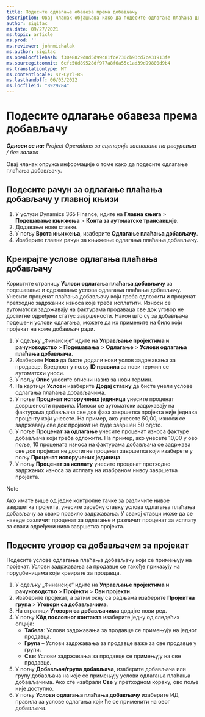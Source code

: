 ```yaml
---
title: Подесите одлагање обавеза према добављачу
description: Овај чланак објашњава како да подесите одлагање плаћања добављачу.
author: sigitac
ms.date: 09/27/2021
ms.topic: article
ms.prod: ''
ms.reviewer: johnmichalak
ms.author: sigitac
ms.openlocfilehash: f30e8829d8d5d99c81fce730cb93cd7ce31913fe
ms.sourcegitcommit: 6cfc50d89528df977a8f6a55c1ad39d99800d9b4
ms.translationtype: MT
ms.contentlocale: sr-Cyrl-RS
ms.lasthandoff: 06/03/2022
ms.locfileid: "8929784"
---
```

# <a name="set-up-vendor-retention"></a>Подесите одлагање обавеза према добављачу

_**Односи се на:** Project Operations за сценарије засноване на ресурсима / без залиха_

Овај чланак опружа информације о томе како да подесите одлагање плаћања добављачу.

## <a name="set-up-a-vendor-retention-account-in-general-ledger"></a>Подесите рачун за одлагање плаћања добављачу у главној књизи

1. У услузи Dynamics 365 Finance, идите на **Главна књига** > **Подешавање књижења** > **Конта за аутоматске трансакције**.
2. Додавање нове ставке.
3. У пољу **Врста књижења**, изаберите **Одлагање плаћања добављачу**.
4. Изаберите главни рачун за књижење одлагања плаћања добављачу.

## <a name="create-vendor-retention-terms"></a>Креирајте услове одлагања плаћања добављачу

Користите страницу **Услови одлагања плаћања добављачу** за подешавање и одржавање услова одлагања плаћања добављачу. Унесите проценат плаћања добављачу који треба одложити и проценат претходно задржаних износа које треба исплатити. Износи се аутоматски задржавају на фактурама продаваца све док уговор не достигне одређени статус завршености. Након што су за добављача подешени услови одлагања, можете да их примените на било који пројекат на коме добављач ради.

1. У одељку „Финансије“ идите на **Управљање пројектима и рачуноводство** > **Подешавања** > **Одлагање** > **Услови одлагања плаћања добављача**.
2. Изаберите **Ново** да бисте додали нови услов задржавања за продавце. Вредност у пољу **ID правила** за нови термин се аутоматски уноси. 
3. У пољу **Опис** унесите описни назив за нови термин.
4. На картици **Услови** изаберите **Додај ставку** да бисте унели услове одлагања плаћања добављачима.
5. У поље **Проценат испоручених јединица** унесите проценат довршености правила. Износи се аутоматски задржавају на фактурама добављача све док фаза завршетка пројекта није једнака проценту који унесете. На пример, ако унесете 50,00, износи се задржавају све док пројекат не буде завршен 50 одсто.
6. У поље **Проценат за одлагање** унесите проценат износа фактуре добављача који треба одложити. На пример, ако унесете 10,00 у ово поље, 10 процената износа на фактурама добављача се задржава све док пројекат не достигне проценат завршетка који изаберете у пољу **Проценат испоручених јединица**.
7. У пољу **Проценат за исплату** унесите проценат претходно задржаних износа за исплату на изабраном нивоу завршетка пројекта.

> [!NOTE]
> Ако имате више од једне контролне тачке за различите нивое завршетка пројекта, унесите засебну ставку услова одлагања плаћања добављачу за свако правило задржавања. У свакој ставци може да се наведе различит проценат за одлагање и различит проценат за исплату за сваки одређени ниво завршетка пројекта.

## <a name="set-up-a-vendor-agreement-for-the-project"></a>Подесите уговор са добављачем за пројекат

Подесите услове одлагања плаћања добављачу који се примењују на пројекат. Услови задржавања за продавце се такође приказују на поруџбеницама које креирате за продавца.

1. У одељку „Финансије“ идите на **Управљање пројектима и рачуноводство** > **Пројекти** > **Сви пројекти**. 
2. Изаберите пројекат, а затим окну са радњама изаберите **Пројектна група** > **Уговори са добављачима**.
3. На страници **Уговори са добављачима** додајте нови ред.
4. У пољу **Кôд пословног контакта** изаберите једну од следећих опција:
   - **Табела**: Услови задржавања за продавце се примењују на једног продавца.
   - **Група** – Услови задржавања за продавце важе за све продавце у групи.
   - **Све**: Услови задржавања за продавце се примењују на све продавце.
5. У пољу **Добављач/група добављача**, изаберите добављача или групу добављача на које се примењују услови одлагања плаћања добављачима. Ако сте изабрали **Све** у претходном кораку, ово поље није доступно.
6. У пољу **Услови одлагања плаћања добављачу** изаберите ИД правила за услове одлагања који ће се применити на овог добављача.

